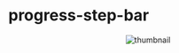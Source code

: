 # progress-step-bar
 
<p align="center">
  <img src="https://img.youtube.com/vi/54t98hC8Hqs/maxresdefault.jpg" title="thumbnail">
</p>
